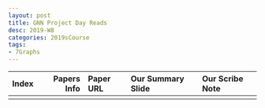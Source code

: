 ```yaml
---
layout: post
title: GNN Project Day Reads
desc: 2019-W8
categories: 2019sCourse
tags:
- 7Graphs
---
```


| Index | Papers Info | Paper URL| Our Summary Slide |Our Scribe Note |
| -----: | -------------------------------: | :----- | :----- | :----- | 
|  |     |  |  |  | 

